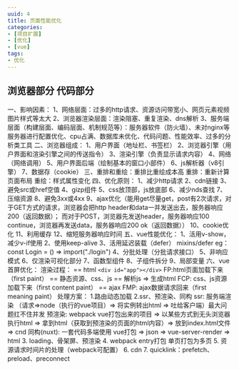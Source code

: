 ```yaml
---
uuid: 4
title: 页面性能优化
categories:
- [项目扩展]
- [优化]
- [vue]
tags:
- 优化
---
```

## 浏览器部分 代码部分

  一、影响因素：
    1、网络层面：过多的http请求、资源访问带宽小、网页元素视频图片样式等太大
    2、浏览器渲染层面：渲染阻塞、重复渲染、dns解析
    3、服务端层面（构建层面、编码层面、机制规范等）：服务器软件（防火墙）、未对nginx等服务器进行配置优化、cpu占满、数据库未优化、代码问题、性能效率、过多的分析类工具
  二、浏览器组成：
    1、用户界面（地址栏、书签栏）
    2、浏览器引擎（用户界面和渲染引擎之间的传送指令）
    3、渲染引擎（负责显示请求内容）
    4、网络（网络调用）
    5、用户界面后端（绘制基本的窗口小部件）
    6、js解析器（v8引擎）
    7、数据存（cookie）
  三、重排和重绘：重排比重绘成本高
    重排：重新计算页面布局
    重绘：样式属性变化
  四、优化原则：
    1、减少http请求
    2、cdn链接
    3、避免src或href空值
    4、gizp组件
    5、css放顶部，js放底部
    6、减少nds查找
    7、压缩资源
    8、避免3xx或4xx
    9、ajax优化（能用get尽量get，post有2次请求，对于GET方式的请求，浏览器会把http header和data一并发送出去，服务器响应200（返回数据）；
而对于POST，浏览器先发送header，服务器响应100 continue，浏览器再发送data，服务器响应200 ok（返回数据））
    10、cookie优化
    11、利用缓存
    12、缩短服务器响应时间
  五、vue性能优化：
    1、活用v-show，减少v-if使用
    2、使用keep-alive
    3、活用延迟装载（defer） mixins/defer  eg：const Login = () => import("./login")
    4、分批处理（分批请求接口）
    5、非响应模式
    6、仅渲染可视化部分
    7、函数型组件
    8、子组件拆分
    9、局部变量
  六、vue首屏优化：
    渲染过程：
    == html  ```<div id="app"></div>``` FP:html页面加载下来（first paint）
      == 静态资源、css、js
        == 解析js => 生成html FCP: css、js资源加载下来（first content paint）
          == ajax FMP: ajax数据请求回来（first meaning paint）
    处理方案：
      1.路由动态加载
      2.ssr、预渲染、同构
        ssr: 服务端渲染 （请求=>node（执行的vue项目）=> 将实例转出html => 吐给客户端）最大问题扛不住并发
        预渲染: webpack vue打包出来的项目 => 以某些方式到无头浏览器执行html => 拿到html（获取到预渲染的页面的html内容）=> 放到index.html文件 => cnd
        同构(nuxt): 一套代码多端使用 vue打包 => json => vue-server-render => html
      3. loading、骨架屏、预渲染
      4. webpack entry打包 单页打包为多页
      5. 资源请求时间片的处理（webpack可配置）
      6. cdn
      7. quicklink：prefetch、preload、preconnect
